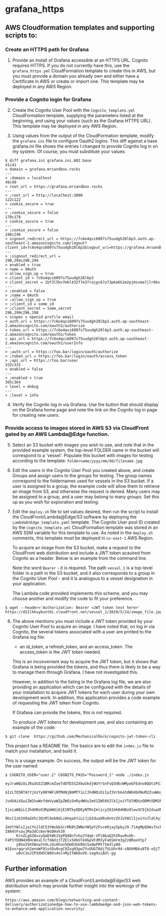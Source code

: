 # grafana_https
## AWS Cloudformation templates and supporting scripts to:
### Create an HTTPS path for Grafana

1) Provide an install of Grafana accessible at an HTTPS URL.
   Cognito requires HTTPS.  If you do not currently have this, use the `grafana_https.yml` CloudFormation template
   to create this in AWS, but you must provide a domain you already own and either have a Certificate in AWS
   or create or import one.
   This template may be deployed in any AWS Region.

### Provide a Cognito login for Grafana

2) Create the Cognito User Pool with the `Cognito_template.yml` CloudFormation template, supplying the parameters
   listed at the beginning, and using your values (such as the Grafana HTTPS URL).
   This template may be deployed in any AWS Region.

3) Using values from the output of the CloudFormation template, modify the `grafana.ini` file to configure Oauth2 logins.
   This diff against a base grafana.ini file shows the entries I changed to provide Cognito log in on my system.
   Of course, you must substitute your values:

```
$ diff grafana.ini grafana.ini.602.base 
41c41
< domain = grafana.mrsandbox.rocks
---
> ;domain = localhost
49c49
< root_url = https://grafana.mrsandbox.rocks
---
> ;root_url = http://localhost:3000
122c122
< cookie_secure = true
---
> ;cookie_secure = false
178c178
< cookie_secure = true
---
> ;cookie_secure = false
246c246
< signout_redirect_url = https://7c6o4qvi6097s75uudgh28l6p3.auth.ap-southeast-2.amazoncognito.com/logout?client_id=7c6o4qvi6097s75uudgh28l6p3&logout_uri=https://grafana.mrsandbox.rocks&redirect_uri=https://grafana.mrsandbox.rocks&response_type=code&scope=openid+profile+email
---
> ;signout_redirect_url =
290,294c290,294
< enabled = true
< name = OAuth
< allow_sign_up = true
< client_id = 7c6o4qvi6097s75uudgh28l6p3
< client_secret = 1bf3l5hv7mkl432f7e37rajgc67u73p6a6k1m2pjmsvma7jlr6bv
---
> ;enabled = false
> ;name = OAuth
> ;allow_sign_up = true
> ;client_id = some_id
> ;client_secret = some_secret
296,299c296,298
< scopes = openid profile email
< auth_url = https://7c6o4qvi6097s75uudgh28l6p3.auth.ap-southeast-2.amazoncognito.com/oauth2/authorize
< token_url = https://7c6o4qvi6097s75uudgh28l6p3.auth.ap-southeast-2.amazoncognito.com/oauth2/token
< api_url = https://7c6o4qvi6097s75uudgh28l6p3.auth.ap-southeast-2.amazoncognito.com/oauth2/userInfo
---
> ;auth_url = https://foo.bar/login/oauth/authorize
> ;token_url = https://foo.bar/login/oauth/access_token
> ;api_url = https://foo.bar/user
332c331
< enabled = false
---
> ;enabled = true
365c364
< level = debug
---
> ;level = info
```

4) Verify the Cognito log in via Grafana.  Use the button that should display on the Grafana home page and note the link
   on the Cognito log in page for creating new users.

### Provide access to images stored in AWS S3 via CloudFront gated by an AWS Lambda@Edge function.

5) Select an S3 bucket with images you wish to use, and note that in the provided example system, the top-level FOLDER name
   in the bucket will correspond to a 'vessel'.  Populate this bucket with images for testing according to the template:
   `foldername/yyyy/mm/dd/filename.jpg`

6) Edit the users in the Cognito User Pool you created above, and create Groups and assign users to the groups for testing.
   The group names correspond to the foldernames used for vessels in the S3 bucket.  If a user is assigned to a group,
   the example code will allow them to retrieve an image from S3, and otherwise the request is denied.  Many users may
   be assigned to a group, and a user may belong to many groups.  Set this up as you wish for exploration and testing.

7) Edit the `deploy.sh` file to set values desired, then run the script to install the CloudFront/Lambda@Edge/S3 software
   by deploying the `LambdaAtEdge_template.yaml` template.
   The Cognito User pool ID created by the `Cognito_template.yml` CloudFormation template was stored in an AWS SSM
   variable for this template to use.
   As noted in the `deploy.sh` comments, this template must be deployed in `us-east-1` AWS Region.

   To acquire an image from the S3 bucket, make a request to the CloudFront web distribution and include a JWT token
   acauired from Cognito as a header.  Below is an example from the command line.

   Note the word `Bearer` - it is required.  The path `vessel_1` is a top-level folder in a path in the S3 bucket, and it
   also corresponds to a group in the Cognito User Pool - and it is analogous to a vessel designation in your application.

   The Lambda code provided implements this scheme, and you may choose another and modify the code to fit your preference.
   
```
$ wget --header='Authorization: Bearer <JWT token text here>' https://d21lkkuybunt0i.cloudfront.net/vessel_1/2019/5/24/image_file.jpg
```

8) The above mentions you must include a JWT token provided by your Cognito User Pool to acquire an image.  I have noted
   that, on log in via Cognito, the several tokens associated with a user are printed to the Grafana log file:
     - an id_token, a refresh_token, and an access_token.
    The access_token is the JWT token needed.
    
   This is an inconvenient way to acquire the JWT token, but it shows that Grafana is being provided the tokens, and thus
   there is likely to be a way to manage them through Grafana.  I have not investigated this.

   However, in addition to the listing in the Grafana log file, we are also providing an application which can be
   configured with the details of your installation to acquire JWT tokens for each user during your own development work.
   In addition, this application provides a code example of requesting the JWT token from Cognito.

   If Grafana can provide the tokens, this is not required.

   To produce JWT tokens for development use, and also containing an example of the code:

`$ git clone  https://github.com/MechanicalRock/cognito-jwt-token-cli`

   This project has a README file.  The basics are to edit the `index.js` file to match your installation, and build it.

   This is a usage example.  On success, the output will be the JWT token for the user named:
   
```
$ COGNITO_USER="user.2" COGNITO_PASS="Password_1" node ./index.js
     eyJraWQiOiJRa3U1Z1BRcmZoeTdOTE5SZXkwSkdjWUYrSnFsQ3d6cWMyeGFEdno0QUtzPSIsImFsZyI6IlJTMjU2In0.eyJzdWIiOiJjNjNjMjcyNS02O
     GIzLTQ5NTAtYjUzYy00YWFiNTM4NjBmMTYiLCJhdWQiOiIyZ3VrbG43dWU4bXNuM2ZsaWoyNzEzcjJvcSIsImNvZ25pdG86Z3JvdXBzIjpbInRlc3QyZ3
     JvdXAiXSwiZW1haWxfdmVyaWZpZWQiOnRydWUsImV2ZW50X2lkIjoiYTdlMDUzODMtODM2Ni0xMWU5LTg1ODAtZjM2YjViNDhiZWU5IiwidG9rZW5fdXNl
     IjoiaWQiLCJhdXRoX3RpbWUiOjE1NTkyODEyNTMsImlzcyI6Imh0dHBzOlwvXC9jb2duaXRvLWlkcC5hcC1zb3V0aGVhc3QtMi5hbWF6b25hd3MuY29tXC
     9hcC1zb3V0aGVhc3QtMl9ob0dLcHVqakYiLCJjb2duaXRvOnVzZXJuYW1lIjoiYnJldC4yIiwiZXhwIjoxNTU5Mjg0ODU0LCJpYXQiOjE1NTkyODEyNTQs
     ImVtYWlsIjoiYnJldC53YWxkb3crMkBtZWNoYW5pY2Fscm9jay5pbyJ9.T14gMpQ9As7ncht3KqAuHWZPNgoHHzRFz-I8A4tFsaujMa3dCc6erWsQHxk30
     KrnZLg6ZAvzyQaDtWk1VpPQ40nfvhoJfdqk-VFl0kaQ2hIRavRsUh-F4PIYOUN4X0HcWxxLTcfdAXzJTZElxSUkUlkOGpVFdMJyFa6SHrm3gZz8RaxXtp7
     y0SoI9X5Bnw7nULiOi6hun5Dm03GkROz5xQwFMY7Im3ly0d-W1Eoxrgqrxh2enoWf01utDu0vqC9Zxg93pw7YvUUGT6dj7VLUhr94-sNXkM6ku8T8-vGjT
     u0vC3oJIPXXH5CW9Xx4olnMyItWkDuV6-ieg9siAUl-gg
```

## Further information

AWS provides an example of a CloudFront/Lambda@Edge/S3 web distribution which may provide further insight into the workings
of the system:
 
```
https://aws.amazon.com/blogs/networking-and-content-delivery/authorizationedge-how-to-use-lambdaedge-and-json-web-tokens-to-enhance-web-application-security/
```